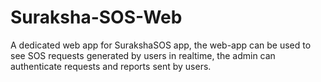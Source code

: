 # Suraksha-SOS-Web
A dedicated web app for SurakshaSOS app, the web-app can be used to see SOS requests generated by users in realtime, the admin can authenticate requests and reports sent by users.
